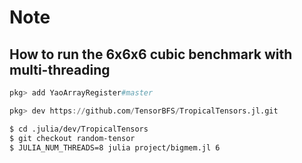 # Note

## How to run the 6x6x6 cubic benchmark with multi-threading

```julia
pkg> add YaoArrayRegister#master

pkg> dev https://github.com/TensorBFS/TropicalTensors.jl.git
```

```bash
$ cd .julia/dev/TropicalTensors
$ git checkout random-tensor
$ JULIA_NUM_THREADS=8 julia project/bigmem.jl 6
```
